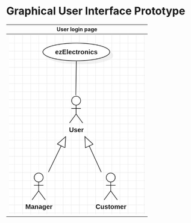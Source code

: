 # Graphical User Interface Prototype

| User login page |
| :-------------: |
| ![Context Diagram](./Images/ContextDiagramV1.jpg) |
